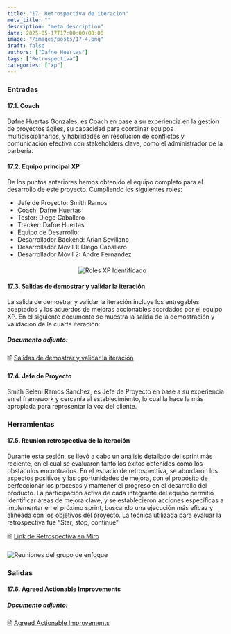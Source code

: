 ```yaml
---
title: "17. Retrospectiva de iteracion"
meta_title: ""
description: "meta description"
date: 2025-05-17T17:00:00+00:00
image: "/images/posts/17-4.png"
draft: false
authors: ["Dafne Huertas"]
tags: ["Retrospectiva"]
categories: ["xp"]
---
```


### Entradas

#### 17.1. Coach
Dafne Huertas Gonzales, es Coach en base a su experiencia en la gestión de proyectos ágiles, su capacidad para coordinar equipos multidisciplinarios, y habilidades en resolución de conflictos y comunicación efectiva con stakeholders clave, como el administrador de la barbería.

#### 17.2. Equipo principal XP

De los puntos anteriores hemos obtenido el equipo completo para el desarrollo de este proyecto. Cumpliendo los siguientes roles:

- Jefe de Proyecto: Smith Ramos
- Coach: Dafne Huertas
- Tester: Diego Caballero
- Tracker: Dafne Huertas
- Equipo de Desarrollo:
- Desarrollador Backend: Arian Sevillano
- Desarrollador Móvil 1: Diego Caballero
- Desarrollador Móvil 2: Andre Fernandez

<img src="/images/xp/consolidado_roles.png" 
     alt="Roles XP Identificado" 
     style="display: block; margin: 20px auto; max-width: 35%;" />

#### 17.3. Salidas de demostrar y validar la iteración
La salida de demostrar y validar la iteración incluye los entregables aceptados y los acuerdos de mejoras accionables acordados por el equipo XP.
En el siguiente documento se muestra la salida de la demostración y validación de la cuarta iteración:

##### **Documento adjunto:**
 🗎 [Salidas de demostrar y validar la iteración](https://docs.google.com/spreadsheets/d/1rzjciR4n5OH9gVTgyR9RxF5UiTji8uW1/edit?usp=sharing&ouid=105357714069578698229&rtpof=true&sd=true)

#### 17.4. Jefe de Proyecto

Smith Seleni Ramos Sanchez, es Jefe de Proyecto en base a su experiencia en el framework y cercanía al establecimiento, lo cual la hace la más apropiada para representar la voz del cliente.

### Herramientas

#### 17.5. Reunion retrospectiva de la iteración
Durante esta sesión, se llevó a cabo un análisis detallado del sprint más reciente, en el cual se evaluaron tanto los éxitos obtenidos como los obstáculos encontrados. En el espacio de retrospectiva, se abordaron los aspectos positivos y las oportunidades de mejora, con el propósito de perfeccionar los procesos y mantener el progreso en el desarrollo del producto. La participación activa de cada integrante del equipo permitió identificar áreas de mejora clave, y se establecieron acciones específicas a implementar en el próximo sprint, buscando una ejecución más eficaz y alineada con los objetivos del proyecto. La tecnica utilizada para evaluar la retrospectiva fue “Star, stop, continue”

 🗎 [Link de Retrospectiva en Miro](https://miro.com/app/board/uXjVI2oZCrU=/?share_link_id=316468690099)

<img src="/images/sprint_2/retrospectiva_reunion.png" 
     alt="Reuniones del grupo de enfoque" 
     style="display: block; margin: 20px auto; max-width: 100%;" />

### Salidas

#### 17.6. Agreed Actionable Improvements

##### **Documento adjunto:**
 🗎 [Agreed Actionable Improvements](https://docs.google.com/spreadsheets/d/1yzMuYtuogaWg7vcqj-XWm-rVurxXekNe81_jY6LWBpA/edit?usp=sharing)
